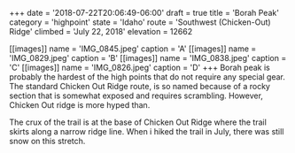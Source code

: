 +++
date = '2018-07-22T20:06:49-06:00'
draft = true
title = 'Borah Peak'
category = 'highpoint'
state = 'Idaho'
route = 'Southwest (Chicken-Out) Ridge'
climbed = 'July 22, 2018'
elevation = 12662

[[images]]
name = 'IMG_0845.jpeg'
caption = 'A'
[[images]]
name = 'IMG_0829.jpeg'
caption = 'B'
[[images]]
name = 'IMG_0838.jpeg'
caption = 'C'
[[images]]
name = 'IMG_0826.jpeg'
caption = 'D'
+++
Borah peak is probably the hardest of the high points that do not require any special gear.  The standard Chicken Out Ridge route, is so named because of a rocky section that is somewhat exposed and requires scrambling.  However, Chicken Out ridge is more hyped than.

The crux of the trail is at the base of Chicken Out Ridge where the trail skirts along a narrow ridge line.  When i hiked the trail in July, there was still snow on this stretch.
